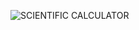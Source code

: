 ![SCIENTIFIC CALCULATOR](https://user-images.githubusercontent.com/94219763/143079108-69ceb21a-e2e5-4f29-adf8-05bfba25c84b.jpg)

